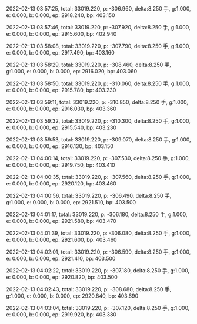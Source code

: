 2022-02-13 03:57:25, total: 33019.220, p: -306.960, delta:8.250 手, g:1.000, e: 0.000, b: 0.000, ep: 2918.240, bp: 403.150

2022-02-13 03:57:46, total: 33019.220, p: -307.920, delta:8.250 手, g:1.000, e: 0.000, b: 0.000, ep: 2915.600, bp: 402.940

2022-02-13 03:58:08, total: 33019.220, p: -307.790, delta:8.250 手, g:1.000, e: 0.000, b: 0.000, ep: 2917.490, bp: 403.160

2022-02-13 03:58:29, total: 33019.220, p: -308.460, delta:8.250 手, g:1.000, e: 0.000, b: 0.000, ep: 2916.020, bp: 403.060

2022-02-13 03:58:50, total: 33019.220, p: -310.060, delta:8.250 手, g:1.000, e: 0.000, b: 0.000, ep: 2915.780, bp: 403.230

2022-02-13 03:59:11, total: 33019.220, p: -310.850, delta:8.250 手, g:1.000, e: 0.000, b: 0.000, ep: 2916.030, bp: 403.360

2022-02-13 03:59:32, total: 33019.220, p: -310.300, delta:8.250 手, g:1.000, e: 0.000, b: 0.000, ep: 2915.540, bp: 403.230

2022-02-13 03:59:53, total: 33019.220, p: -309.070, delta:8.250 手, g:1.000, e: 0.000, b: 0.000, ep: 2916.130, bp: 403.150

2022-02-13 04:00:14, total: 33019.220, p: -307.530, delta:8.250 手, g:1.000, e: 0.000, b: 0.000, ep: 2919.750, bp: 403.410

2022-02-13 04:00:35, total: 33019.220, p: -307.560, delta:8.250 手, g:1.000, e: 0.000, b: 0.000, ep: 2920.120, bp: 403.460

2022-02-13 04:00:56, total: 33019.220, p: -306.490, delta:8.250 手, g:1.000, e: 0.000, b: 0.000, ep: 2921.510, bp: 403.500

2022-02-13 04:01:17, total: 33019.220, p: -306.180, delta:8.250 手, g:1.000, e: 0.000, b: 0.000, ep: 2921.580, bp: 403.470

2022-02-13 04:01:39, total: 33019.220, p: -306.080, delta:8.250 手, g:1.000, e: 0.000, b: 0.000, ep: 2921.600, bp: 403.460

2022-02-13 04:02:01, total: 33019.220, p: -306.590, delta:8.250 手, g:1.000, e: 0.000, b: 0.000, ep: 2921.410, bp: 403.500

2022-02-13 04:02:22, total: 33019.220, p: -307.180, delta:8.250 手, g:1.000, e: 0.000, b: 0.000, ep: 2920.820, bp: 403.500

2022-02-13 04:02:43, total: 33019.220, p: -308.680, delta:8.250 手, g:1.000, e: 0.000, b: 0.000, ep: 2920.840, bp: 403.690

2022-02-13 04:03:04, total: 33019.220, p: -307.120, delta:8.250 手, g:1.000, e: 0.000, b: 0.000, ep: 2919.920, bp: 403.380